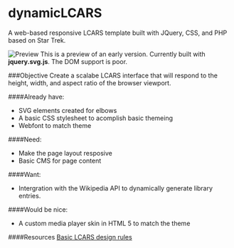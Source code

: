 dynamicLCARS
============

A web-based responsive LCARS template built with JQuery, CSS, and PHP based on Star Trek.


![Preview](http://zacharyskalko.com/files/LCARS1.jpg "Preview")
This is a preview of an early version. Currently built with **jquery.svg.js**. The DOM support is poor.


###Objective
Create a scalabe LCARS interface that will respond to the height, width, and aspect ratio of the browser viewport.

####Already have:
- SVG elements created for elbows
- A basic CSS stylesheet to acomplish basic themeing
- Webfont to match theme

####Need:
- Make the page layout resposive
- Basic CMS for page content

####Want:
- Intergration with the Wikipedia API to dynamically generate library entries.

####Would be nice:
- A custom media player skin in HTML 5 to match the theme

####Resources
[Basic LCARS design rules](http://www.lcars47.com/p/lcars-101.html)
